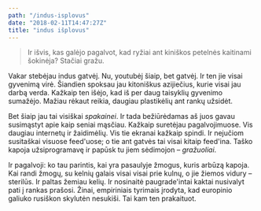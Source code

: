 ```yaml
---
path: "/indus-isplovus"
date: "2018-02-11T14:47:27Z"
title: "indus išplovus"
---
```


> Ir išvis, kas galėjo pagalvot, kad ryžiai ant kiniškos petelnės
> kaitinami šokinėja? Stačiai gražu.

Vakar stebėjau indus gatvėj. Nu, youtubėj šiaip, bet gatvėj. Ir ten jie
visai gyvenimą virė. Šiandien spoksau jau kitoniškus azijiečius, kurie
visai jau darbą verda. Kažkaip ten išėjo, kad iš per daug taisyklių
gyvenimo sumažėjo. Mažiau rėkaut reikia, daugiau plastikėlių ant
rankų užsidėt.

Bet šiaip jau tai visiškai *spakainei*. Ir tada bežiūrėdamas aš juos
gavau susimąstyt apie kaip seniai mąsčiau. Kažkaip suretėjau
pagalvojimuose. Vis daugiau internetų ir žaidimėlių. Vis tie ekranai
kažkaip spindi. Ir nejučiom susitaškai visuose feed'uose; o tie ant
gatvės tai visai kitaip feed'ina. Taško kapoja užsiprogramavę ir papūsk
tu jiem sėdimojon – *gražuoliai*.

Ir pagalvoji: ko tau parintis, kai yra pasaulyje žmogus, kuris arbūzą
kapoja. Kai randi žmogų, su kelnių galais visai visai prie kulnų, o jie
žiemos vidury – sterilūs. Ir paltas žemiau kelių. Ir nosinaitė
paugrade'intai kaktai nusivalyt pati į rankas prašosi. Žinai,
empiriniais tyrimais įrodyta, kad europinio galiuko rusiškon skylutėn
nesukiši. Tai kam ten prakaituot.
